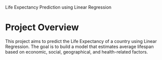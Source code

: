 Life Expectancy Prediction using Linear Regression
# Project Overview
This project aims to predict the Life Expectancy of a country using Linear Regression.
The goal is to build a model that estimates average lifespan based on economic, social, geographical, and health-related factors.
